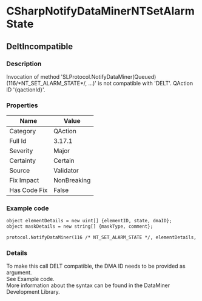 ﻿---  
uid: Validator_3_17_1  
---

# CSharpNotifyDataMinerNTSetAlarmState

## DeltIncompatible

### Description

Invocation of method 'SLProtocol.NotifyDataMiner(Queued)(116\/\*NT\_SET\_ALARM\_STATE\*\/, ...)' is not compatible with 'DELT'. QAction ID '{qactionId}'.

### Properties

| Name         | Value       |
| ------------ | ----------- |
| Category     | QAction     |
| Full Id      | 3.17.1      |
| Severity     | Major       |
| Certainty    | Certain     |
| Source       | Validator   |
| Fix Impact   | NonBreaking |
| Has Code Fix | False       |

### Example code

```xml
object elementDetails = new uint[] {elementID, state, dmaID};
object maskDetails = new string[] {maskType, comment};

protocol.NotifyDataMiner(116 /* NT_SET_ALARM_STATE */, elementDetails, maskDetails);
```

### Details

To make this call DELT compatible, the DMA ID needs to be provided as argument.  
See Example code.  
More information about the syntax can be found in the DataMiner Development Library.
